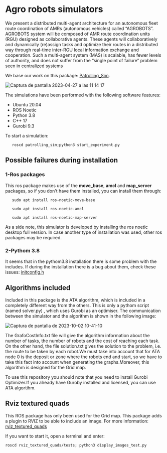 # Agro robots simulators 

We present a distributed multi-agent architecture for an autonomous fleet route coordination of AMRs (autonomous vehicles) called “AGROBOTS”. AGROBOTS system will be composed of AMR route coordination units (RGU) designed as collaborative agents. These agents will collaboratively and dynamically (re)assign tasks and optimize their routes in a distributed way through real-time inter-RGU local information exchange and cooperation. Such a multi-agent system (MAS) is scalable, has fewer levels of authority, and does not suffer from the “single point of failure” problem seen in centralized systems

We base our work on this package: [Patrolling_Sim](https://github.com/davidbsp/patrolling_sim.git).

![Captura de pantalla 2023-04-27 a las 11 14 17](https://user-images.githubusercontent.com/129373210/234817280-e5cc1ea9-c68b-4ca5-8256-cfc70bc539ce.png)

The simulations have been performed with the following software features:
-	Ubuntu 20.04
-	ROS Noetic
-	Python 3.8
-	C++ 17
-	Gurobi 9.3

To start a simulation:

```
   roscd patrolling_sim;python3 start_experiment.py
```

## Possible failures during installation 
### 1-Ros packages

This ros package makes use of the **move_base**, **amcl** and **map_server** packages, so if you don't have them installed, you can install them through: 

```
   sudo apt install ros-noetic-move-base
```
```
   sudo apt install ros-noetic-amcl
```
```
   sudo apt install ros-noetic-map-server
```
As a side note, this simulator is developed by installing the ros noetic desktop full version. In case another type of installation was used, other ros packages may be required.

### 2-Pythom 3.8

It seems that in the pythom3.8 installation there is some problem with the includes. If during the installation there is a bug about them, check these issues: [initconfig.h](https://bugs.python.org/issue40642)

## Algorithms included

Included in this package is the ATA algorithm, which is included in a completely different way from the others. This is only a pythom script (named solver.py) , which uses Gurobi as an optimiser. The communication between the simulator and the algorithm is shown in the following image:

![Captura de pantalla de 2023-10-02 10-41-10](https://github.com/JorgeGutierrezCejudo/AgroRobotSimulator/assets/129373210/3489c25d-2619-443c-9ac3-97a2e813992f)


The GrafoCostInfo.txt file will give the algorithm information about the number of tasks, the number of robots and the cost of reaching each task. On the other hand, the file solution.txt gives the solution to the problem, i.e. the route to be taken by each robot.We must take into account that for ATA node 0 is the deposit or zone where the robots end and start, so we have to take this fact into account when generating the graphs.Moreover, this algorithm is designed for the Grid map.

To use this repository you should note that you need to install Gurobi Optimizer.If you already have Guroby installed and licensed, you can use ATA algortihm.



## Rviz textured quads

This ROS package has only been used for the Grid map. This package adds a plugin to RVIZ to be able to include an image. For more information: [rviz_textured_quads](https://github.com/lucasw/rviz_textured_quads.git)

If you want to start it, open a terminal and enter:
```
roscd rviz_textured_quads/tests; python3 display_images_test.py
```

